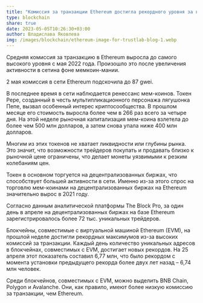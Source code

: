 ```yaml
---
title: "Комиссия за транзакции Ethereum достигла рекордного уровня за год "
type: blockchain
share: true
date: 2023-05-05T10:26:30+03:00
author: Владислава Яковлева
img: /images/blockchain/ethereum-image-for-trustlab-blog-1.webp
---
```

Средняя комиссия за транзакцию в Ethereum выросла до самого высокого уровня с мая 2022 года. Произошло это после увеличения активности в сетина фоне мемкоин-мании.

2 мая комиссия в сети Ethereum подскочила до 87 gwei.

В последнее время в сети наблюдается ренессанс мем-коинов. Токен Pepe, созданный в честь мультипликационного персонажа лягушонка Пепе, вызвал особенный интерес криптосообщества. В прошлом месяце его стоимость выросла более чем в 266 раз всего за четыре дня. На этой неделе рыночная капитализация мем-коина взлетела до более чем 500 млн долларов, а затем снова упала ниже 400 млн долларов.

Многим из этих токенов не хватает ликвидности или глубины рынка. Это значит, что возможности трейдеров покупать и продавать близко к рыночной цене ограничены, что делает монеты уязвимыми к резким колебаниям цен.

Токен в основном торгуется на децентрализованных биржах, что способствует большей активности в сети. Именно из-за этого спрос на торговлю мем-коинами на децентрализованных биржах на Ethereum значительно вырос в 2021 году.

Согласно данным аналитической платформы The Block Pro, за один день в апреле на децентрализованных биржах на базе Ethereum зарегистрировалось более 72 тыс. уникальных трейдеров.

Блокчейны, совместимые с виртуальной машиной Ethereum (EVM), на прошлой неделе достигли рекордных максимумов из-за высоких комиссий за транзакции. Каждый день количество уникальных адресов в блокчейнах, совместимых с EVM, достигает новых рекордов. На 25 апреля этот показатель составил 6,77 млн, что было рекордом с момента установки предыдущего рекорда более двух лет назад – 6,74 млн человек.

Среди блокчейнов, совместимых с EVM, можно выделить BNB Chain, Polygon и Avalanche. Они, как правило, имеют более низкую комиссию за транзакции, чем Ethereum.